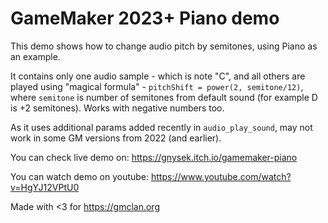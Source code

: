 # GameMaker 2023+ Piano demo

This demo shows how to change audio pitch by semitones, using Piano as an example.

It contains only one audio sample - which is note "C", and all others are played using "magical formula" - `pitchShift = power(2, semitone/12)`, where `semitone` is number of semitones from default sound (for example D is +2 semitones). Works with negative numbers too.

As it uses additional params added recently in `audio_play_sound`, may not work in some GM versions from 2022 (and earlier).



You can check live demo on: https://gnysek.itch.io/gamemaker-piano 

You can watch demo on youtube: https://www.youtube.com/watch?v=HgYJ12VPtU0

Made with <3 for https://gmclan.org